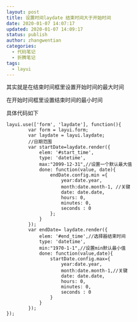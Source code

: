 ```yaml
---
layout: post
title: 设置时间laydate 结束时间大于开始时间
date: 2020-01-07 14:07:17
updated: 2020-01-07 14:09:17
status: publish
author: zhangwentian
categories: 
  - 代码笔记
  - 折腾笔记
tags: 
  - layui
---
```



其实就是在结束时间框里设置开始时间的最大时间

在开始时间框里设置结束时间的最小时间

具体代码如下


    layui.use(['form', 'laydate'], function(){
            var form = layui.form;
            var laydate = layui.laydate;
            //日期范围
            var startDate=laydate.render({
                elem: '#start_time',
                type: 'datetime',
                max:"2099-12-31",//设置一个默认最大值
                done: function(value, date){
                    endDate.config.min ={
                        year:date.year,
                        month:date.month-1, //关键
                        date: date.date,
                        hours: 0,
                        minutes: 0,
                        seconds : 0
                    };
                }
            });
            var endDate= laydate.render({
                elem: '#end_time',//选择器结束时间
                type: 'datetime',
                min:"1970-1-1",//设置min默认最小值
                done: function(value,date){
                    startDate.config.max={
                        year:date.year,
                        month:date.month-1,//关键
                        date: date.date,
                        hours: 0,
                        minutes: 0,
                        seconds : 0
                    }
                }
            });
    });     

 